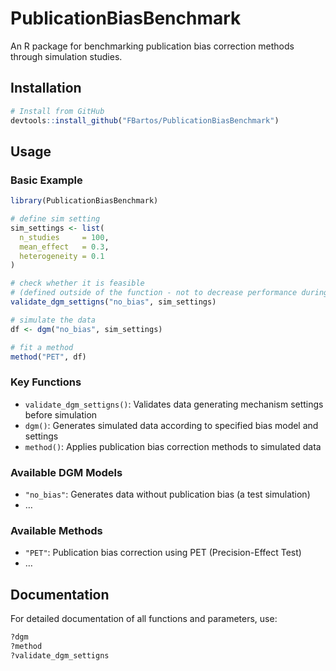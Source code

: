 
<!-- README.md is generated from README.Rmd. Please edit that file -->

# PublicationBiasBenchmark

An R package for benchmarking publication bias correction methods
through simulation studies.

## Installation

``` r
# Install from GitHub
devtools::install_github("FBartos/PublicationBiasBenchmark")
```

## Usage

### Basic Example

``` r
library(PublicationBiasBenchmark)

# define sim setting
sim_settings <- list(
  n_studies     = 100,
  mean_effect   = 0.3,
  heterogeneity = 0.1
)

# check whether it is feasible
# (defined outside of the function - not to decrease performance during simulation)
validate_dgm_settigns("no_bias", sim_settings)

# simulate the data
df <- dgm("no_bias", sim_settings)

# fit a method
method("PET", df)
```

### Key Functions

- `validate_dgm_settigns()`: Validates data generating mechanism
  settings before simulation
- `dgm()`: Generates simulated data according to specified bias model
  and settings
- `method()`: Applies publication bias correction methods to simulated
  data

### Available DGM Models

- `"no_bias"`: Generates data without publication bias (a test
  simulation)
- …

### Available Methods

- `"PET"`: Publication bias correction using PET (Precision-Effect Test)
- …

## Documentation

For detailed documentation of all functions and parameters, use:

``` r
?dgm
?method
?validate_dgm_settigns
```
